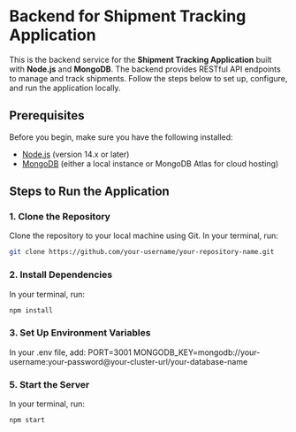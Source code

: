 # Backend for Shipment Tracking Application

This is the backend service for the **Shipment Tracking Application** built with **Node.js** and **MongoDB**. The backend provides RESTful API endpoints to manage and track shipments. Follow the steps below to set up, configure, and run the application locally.

## Prerequisites

Before you begin, make sure you have the following installed:
- [Node.js](https://nodejs.org/) (version 14.x or later)
- [MongoDB](https://www.mongodb.com/) (either a local instance or MongoDB Atlas for cloud hosting)

## Steps to Run the Application

### 1. Clone the Repository
Clone the repository to your local machine using Git. In your terminal, run:

```bash
git clone https://github.com/your-username/your-repository-name.git
```

### 2. Install Dependencies
In your terminal, run:

```bash
npm install
```

### 3. Set Up Environment Variables
In your .env file, add:
PORT=3001
MONGODB_KEY=mongodb://your-username:your-password@your-cluster-url/your-database-name

### 5. Start the Server
In your terminal, run:

```bash
npm start
```
